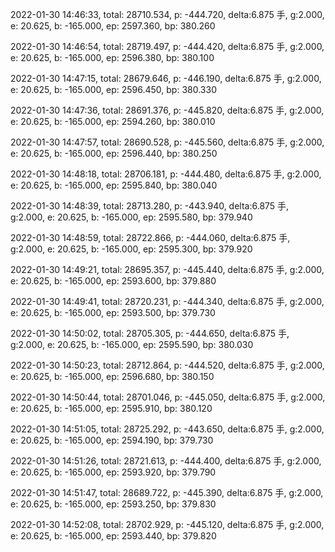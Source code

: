 2022-01-30 14:46:33, total: 28710.534, p: -444.720, delta:6.875 手, g:2.000, e: 20.625, b: -165.000, ep: 2597.360, bp: 380.260

2022-01-30 14:46:54, total: 28719.497, p: -444.420, delta:6.875 手, g:2.000, e: 20.625, b: -165.000, ep: 2596.380, bp: 380.100

2022-01-30 14:47:15, total: 28679.646, p: -446.190, delta:6.875 手, g:2.000, e: 20.625, b: -165.000, ep: 2596.450, bp: 380.330

2022-01-30 14:47:36, total: 28691.376, p: -445.820, delta:6.875 手, g:2.000, e: 20.625, b: -165.000, ep: 2594.260, bp: 380.010

2022-01-30 14:47:57, total: 28690.528, p: -445.560, delta:6.875 手, g:2.000, e: 20.625, b: -165.000, ep: 2596.440, bp: 380.250

2022-01-30 14:48:18, total: 28706.181, p: -444.480, delta:6.875 手, g:2.000, e: 20.625, b: -165.000, ep: 2595.840, bp: 380.040

2022-01-30 14:48:39, total: 28713.280, p: -443.940, delta:6.875 手, g:2.000, e: 20.625, b: -165.000, ep: 2595.580, bp: 379.940

2022-01-30 14:48:59, total: 28722.866, p: -444.060, delta:6.875 手, g:2.000, e: 20.625, b: -165.000, ep: 2595.300, bp: 379.920

2022-01-30 14:49:21, total: 28695.357, p: -445.440, delta:6.875 手, g:2.000, e: 20.625, b: -165.000, ep: 2593.600, bp: 379.880

2022-01-30 14:49:41, total: 28720.231, p: -444.340, delta:6.875 手, g:2.000, e: 20.625, b: -165.000, ep: 2593.500, bp: 379.730

2022-01-30 14:50:02, total: 28705.305, p: -444.650, delta:6.875 手, g:2.000, e: 20.625, b: -165.000, ep: 2595.590, bp: 380.030

2022-01-30 14:50:23, total: 28712.864, p: -444.520, delta:6.875 手, g:2.000, e: 20.625, b: -165.000, ep: 2596.680, bp: 380.150

2022-01-30 14:50:44, total: 28701.046, p: -445.050, delta:6.875 手, g:2.000, e: 20.625, b: -165.000, ep: 2595.910, bp: 380.120

2022-01-30 14:51:05, total: 28725.292, p: -443.650, delta:6.875 手, g:2.000, e: 20.625, b: -165.000, ep: 2594.190, bp: 379.730

2022-01-30 14:51:26, total: 28721.613, p: -444.400, delta:6.875 手, g:2.000, e: 20.625, b: -165.000, ep: 2593.920, bp: 379.790

2022-01-30 14:51:47, total: 28689.722, p: -445.390, delta:6.875 手, g:2.000, e: 20.625, b: -165.000, ep: 2593.250, bp: 379.830

2022-01-30 14:52:08, total: 28702.929, p: -445.120, delta:6.875 手, g:2.000, e: 20.625, b: -165.000, ep: 2593.440, bp: 379.820